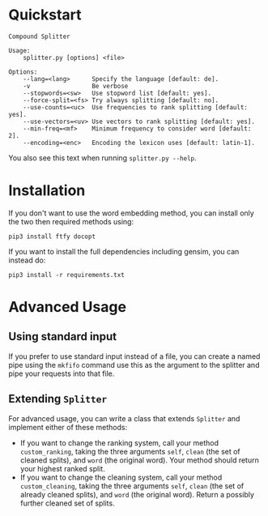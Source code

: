 # Quickstart

    Compound Splitter

    Usage:
        splitter.py [options] <file>

    Options:
        --lang=<lang>      Specify the language [default: de].
        -v                 Be verbose
        --stopwords=<sw>   Use stopword list [default: yes].
        --force-split=<fs> Try always splitting [default: no].
        --use-counts=<uc>  Use frequencies to rank splitting [default: yes].
        --use-vectors=<uv> Use vectors to rank splitting [default: yes].
        --min-freq=<mf>    Minimum frequency to consider word [default: 2].
        --encoding=<enc>   Encoding the lexicon uses [default: latin-1].

You also see this text when running `splitter.py --help`.

# Installation

If you don't want to use the word embedding method, you can install only the
two then required methods using:

    pip3 install ftfy docopt

If you want to install the full dependencies including gensim, you can instead
do:

    pip3 install -r requirements.txt

# Advanced Usage

## Using standard input
If you prefer to use standard input instead of a file, you can create a named
pipe using the `mkfifo` command use this as the argument to the splitter and
pipe your requests into that file.

## Extending `Splitter`
For advanced usage, you can write a class that extends `Splitter` and implement
either of these methods:

- If you want to change the ranking system, call your method `custom_ranking`,
  taking the three arguments `self`, `clean` (the set of cleaned splits), and
  `word` (the original word). Your method should return your highest ranked
  split.
- If you want to change the cleaning system, call your method
  `custom_cleaning`, taking the three arguments `self`, `clean` (the set of
  already cleaned splits), and `word` (the original word). Return a possibly
  further cleaned set of splits.
